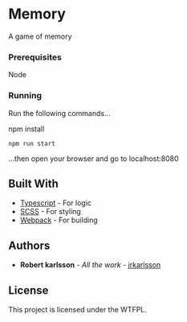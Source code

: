 # Memory

A game of memory

### Prerequisites

Node

### Running

Run the following commands...

npm install
```
npm run start
```

...then open your browser and go to localhost:8080

## Built With

* [Typescript](https://www.typescriptlang.org/) - For logic
* [SCSS](http://sass-lang.com/) - For styling
* [Webpack](https://webpack.github.io/) - For building

## Authors

* **Robert karlsson** - *All the work* - [jrkarlsson](https://github.com/jrkarlsson)

## License

This project is licensed under the WTFPL.
